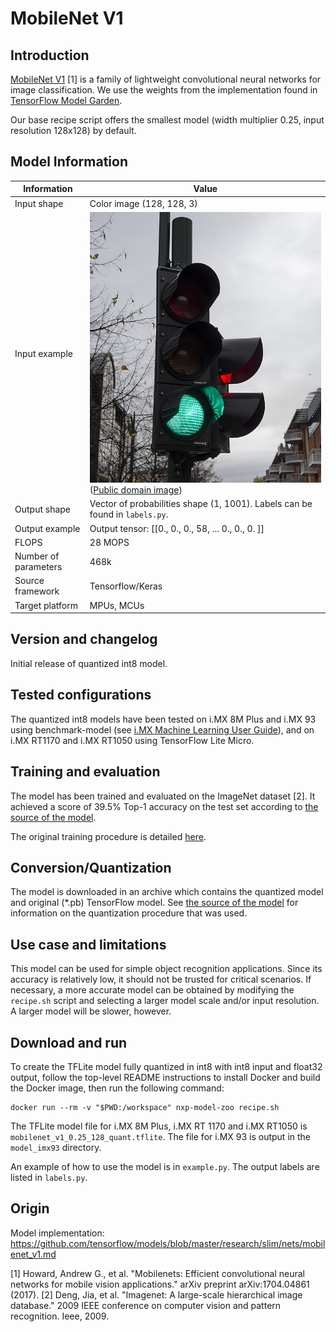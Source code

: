 # MobileNet V1

## Introduction

[MobileNet V1](https://github.com/serengil/deepface) [1] is a family of lightweight convolutional neural networks for image classification.
We use the weights from the implementation found in [TensorFlow Model Garden](https://github.com/tensorflow/models/blob/master/research/slim/nets/mobilenet_v1.md).

Our base recipe script offers the smallest model (width multiplier 0.25, input resolution 128x128) by default.

## Model Information

Information   | Value
---           | ---
Input shape   | Color image (128, 128, 3)
Input example | <img src="example_input.jpg"> ([Public domain image](https://commons.wikimedia.org/wiki/File:Traffic_light_green_Drammen_(2).jpg))
Output shape  | Vector of probabilities shape (1, 1001). Labels can be found in `labels.py`.
Output example | Output tensor: [[0., 0.,  0., 58, ... 0., 0., 0. ]]
FLOPS | 28 MOPS
Number of parameters | 468k
Source framework | Tensorflow/Keras
Target platform | MPUs, MCUs

## Version and changelog

Initial release of quantized int8 model.

## Tested configurations

The quantized int8 models have been tested on i.MX 8M Plus and i.MX 93 using benchmark-model (see [i.MX Machine Learning User Guide](https://www.nxp.com/docs/en/user-guide/IMX-MACHINE-LEARNING-UG.pdf)), and on i.MX RT1170 and i.MX RT1050 using TensorFlow Lite Micro.

## Training and evaluation

The model has been trained and evaluated on the ImageNet dataset [2]. It achieved a score of 39.5% Top-1 accuracy on the test set according to [the source of the model](https://github.com/tensorflow/models/blob/master/research/slim/nets/mobilenet_v1.md).

The original training procedure is detailed [here](https://github.com/tensorflow/models/blob/master/research/slim/nets/mobilenet_v1_train.py).

## Conversion/Quantization

The model is downloaded in an archive which contains the quantized model and original (*.pb) TensorFlow model. See [the source of the model](https://github.com/tensorflow/models/blob/master/research/slim/nets/mobilenet_v1.md) for information on the quantization procedure that was used.

## Use case and limitations

This model can be used for simple object recognition applications. Since its accuracy is relatively low, it should not be trusted for critical scenarios.
If necessary, a more accurate model can be obtained by modifying the `recipe.sh` script and selecting a larger model scale and/or input resolution. A larger model will be slower, however.

## Download and run

To create the TFLite model fully quantized in int8 with int8 input and float32 output, follow the top-level README instructions to install Docker and build the Docker image, then run the following command: 

    docker run --rm -v "$PWD:/workspace" nxp-model-zoo recipe.sh

The TFLite model file for i.MX 8M Plus, i.MX RT 1170 and i.MX RT1050 is `mobilenet_v1_0.25_128_quant.tflite`. The file for i.MX 93 is output in the `model_imx93` directory.

An example of how to use the model is in `example.py`. The output labels are listed in `labels.py`.

## Origin

Model implementation: https://github.com/tensorflow/models/blob/master/research/slim/nets/mobilenet_v1.md

[1] Howard, Andrew G., et al. "Mobilenets: Efficient convolutional neural networks for mobile vision applications." arXiv preprint arXiv:1704.04861 (2017).
[2] Deng, Jia, et al. "Imagenet: A large-scale hierarchical image database." 2009 IEEE conference on computer vision and pattern recognition. Ieee, 2009.
